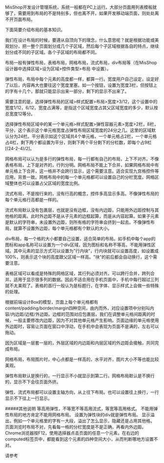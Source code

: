 MisShop开发设计管理系统，系统一般都在PC上运行。大部分页面用列表模板就够了，需要用到布局的不是特别多，但也离不开。如果开发移动端页面，则处处离不开页面布局。

下面简要介绍布局的基本知识。

我们在设计布局的时候，要遵从自顶向下的理念，什么意思呢？就是根据功能或美观划分，把一整个页面划分成几个子区域，然后每个子区域根据各自的特点，继续划分成不同的子区域。各个子区域的布局都不同。

布局一般有弹性布局，表格布局，网格布局，流式布局，div布局等（在MisShop设计器中选择区域>设为区域>控件类型>布局 中设置）。

弹性布局，布局中每个元素的高度都一样，都算一行。宽度用户自己设定，设定好了以后，内容再大也要往这个宽度里塞。如一个按钮，设置为宽度3栏，但按钮上的字有十几个，那就只能显示出来一部分，剩下的显示不出来了。

需要注意的是，选择弹性布局的区域>样式配置>布局>宽度>3/12，这个设置中的宽度1/12，6/12，宽度占满等，是指这个区域宽度占其父区域宽度的多少，默认按总宽度12等分。

选择弹性布局区域中的某一个单元格>样式配置>弹性容器元素>宽度>2栏，8栏，平分，这个表示这个单元格宽度占弹性布局区域宽度的24分之几。这里的区域默认分为24栏。平分表示如这个区域共4个单元格，一个单元格占2栏，一个单元格占4栏，剩下两个都设置为平分，则剩下两个平分剩下的分栏数，即每个占9栏[(24-2-4)/2]。

网格布局可以认为是多行的弹性布局，每一行都有自己的布局，上下不对齐。不像表格布局，上下是对齐的，行列分明。网格布局不能上下合并，如果网格布局中有单元格上下合并，这一格并不会跨行显示，这个需要注意。适合实现九宫格控件等应用，背景一致。网格布局中的每一个单元格都可以设置自己的分栏宽度。网格区域整体也可以设置占父区域的宽度比例。

流式布局，不是按行来的，没有行高的概念，控件多高显示多高。不像弹性布局的每个单元格行高都是一样的。

流式布局默认没有包裹层，也就是没有边框，没有内边距，只能用外边距控制与其他格的距离。此时外边距不是从子元素的边框起算，而是从内容起算。如果子元素是默认的字符串，未设置外边距，则所有格的字符串会挤到一起去。不像弹性布局，就算不设置外边距，每个单元格都有个默认的大小。

div布局，每一个格的大小都要自己设置，适合简单的布局。如手机中每个app的图标和app名称可以设置为一个div区域，因为图标和名称不等高，不能用弹性区域。其中元素的显示方式可以设置为"行内块"，行内块就可以设置高度，如设置成100%，则表示这个块的高度跟父区域一样高。"块"的前后都会自动换行，这个需要注意。

表格区域可以看成是特殊的网格区域，其行列必须对齐。可以跨行合并，跨列合并。适用于显示很多列的数据。因此不适合用在手机页面中，手机中每行超过三列就不太美观了。表格的首行一般认为是标题行，在字体、显示样式上会做一些特殊的处理。

根据前端设计Box的模型，页面上每个单元格都有content/padding/border/margin四种空间，由内而外，对应设置项中分别叫内容/内边距/边框/外边距。边框的范围对应包裹层。我们在调整单元格间距离的时候，一般主要修改内边距，因为不对其他单元格产生影响。页面边缘的单元格使用外边距时，容易让页面在窗口中浮动，在手机中会表现为页面不是满的，左右可以拖动。

因为区域是一层套一层的，外层区域的内边距和内层区域的外边距会接触，共同完成布局。

网格布局，布局图片时，中心点都是一样高的，水平对齐，图片大小不等也能比较美观。

弹性布局默认是换行的，一行显示不小就显示到第二行。网格布局默认是不换行的，显示不下会往页面外挤。

弹性、流式布局都可以设置主轴方向，从上往下布局。也可以设置往上换行，一行显示不下往上一行显示。

#####其他说明
等高用弹性，不等宽不等高用流式，等宽等高用格式。
不能用弹性布局的地方肯定不能用网格布局。
设置为弹性块的div就是弹性布局。
显示溢出，例如一个单元格里的字有一大段，溢出了怎么显示，隐藏还是占用其他格。
页面浏览时布局不对，先看每一格的分栏宽度是不是正确，再看内外边距。
Chrome浏览器按F12，使用选择器点击页面的任意一个元素，在右边的computed标签页中，都能看到这个元素的四种空间大小，从而判断哪地方设置不对。

请参考















